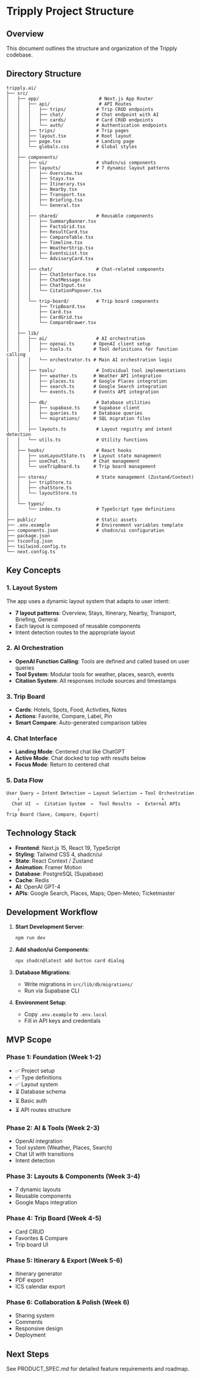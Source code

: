# Tripply Project Structure

## Overview
This document outlines the structure and organization of the Tripply codebase.

## Directory Structure

```
tripply.ai/
├── src/
│   ├── app/                      # Next.js App Router
│   │   ├── api/                  # API Routes
│   │   │   ├── trips/           # Trip CRUD endpoints
│   │   │   ├── chat/            # Chat endpoint with AI
│   │   │   ├── cards/           # Card CRUD endpoints
│   │   │   └── auth/            # Authentication endpoints
│   │   ├── trips/               # Trip pages
│   │   ├── layout.tsx           # Root layout
│   │   ├── page.tsx             # Landing page
│   │   └── globals.css          # Global styles
│   │
│   ├── components/
│   │   ├── ui/                  # shadcn/ui components
│   │   ├── layouts/             # 7 dynamic layout patterns
│   │   │   ├── Overview.tsx
│   │   │   ├── Stays.tsx
│   │   │   ├── Itinerary.tsx
│   │   │   ├── Nearby.tsx
│   │   │   ├── Transport.tsx
│   │   │   ├── Briefing.tsx
│   │   │   └── General.tsx
│   │   │
│   │   ├── shared/              # Reusable components
│   │   │   ├── SummaryBanner.tsx
│   │   │   ├── FactsGrid.tsx
│   │   │   ├── ResultCard.tsx
│   │   │   ├── CompareTable.tsx
│   │   │   ├── Timeline.tsx
│   │   │   ├── WeatherStrip.tsx
│   │   │   ├── EventsList.tsx
│   │   │   └── AdvisoryCard.tsx
│   │   │
│   │   ├── chat/                # Chat-related components
│   │   │   ├── ChatInterface.tsx
│   │   │   ├── ChatMessage.tsx
│   │   │   ├── ChatInput.tsx
│   │   │   └── CitationPopover.tsx
│   │   │
│   │   └── trip-board/          # Trip board components
│   │       ├── TripBoard.tsx
│   │       ├── Card.tsx
│   │       ├── CardGrid.tsx
│   │       └── CompareDrawer.tsx
│   │
│   ├── lib/
│   │   ├── ai/                  # AI orchestration
│   │   │   ├── openai.ts       # OpenAI client setup
│   │   │   ├── tools.ts        # Tool definitions for function calling
│   │   │   └── orchestrator.ts # Main AI orchestration logic
│   │   │
│   │   ├── tools/               # Individual tool implementations
│   │   │   ├── weather.ts      # Weather API integration
│   │   │   ├── places.ts       # Google Places integration
│   │   │   ├── search.ts       # Google Search integration
│   │   │   └── events.ts       # Events API integration
│   │   │
│   │   ├── db/                  # Database utilities
│   │   │   ├── supabase.ts     # Supabase client
│   │   │   ├── queries.ts      # Database queries
│   │   │   └── migrations/     # SQL migration files
│   │   │
│   │   ├── layouts.ts           # Layout registry and intent detection
│   │   └── utils.ts             # Utility functions
│   │
│   ├── hooks/                   # React hooks
│   │   ├── useLayoutState.ts   # Layout state management
│   │   ├── useChat.ts          # Chat management
│   │   └── useTripBoard.ts     # Trip board management
│   │
│   ├── stores/                  # State management (Zustand/Context)
│   │   ├── tripStore.ts
│   │   ├── chatStore.ts
│   │   └── layoutStore.ts
│   │
│   └── types/
│       └── index.ts             # TypeScript type definitions
│
├── public/                      # Static assets
├── .env.example                 # Environment variables template
├── components.json              # shadcn/ui configuration
├── package.json
├── tsconfig.json
├── tailwind.config.ts
└── next.config.ts
```

## Key Concepts

### 1. Layout System
The app uses a dynamic layout system that adapts to user intent:
- **7 layout patterns**: Overview, Stays, Itinerary, Nearby, Transport, Briefing, General
- Each layout is composed of reusable components
- Intent detection routes to the appropriate layout

### 2. AI Orchestration
- **OpenAI Function Calling**: Tools are defined and called based on user queries
- **Tool System**: Modular tools for weather, places, search, events
- **Citation System**: All responses include sources and timestamps

### 3. Trip Board
- **Cards**: Hotels, Spots, Food, Activities, Notes
- **Actions**: Favorite, Compare, Label, Pin
- **Smart Compare**: Auto-generated comparison tables

### 4. Chat Interface
- **Landing Mode**: Centered chat like ChatGPT
- **Active Mode**: Chat docked to top with results below
- **Focus Mode**: Return to centered chat

### 5. Data Flow
```
User Query → Intent Detection → Layout Selection → Tool Orchestration
    ↓                                                    ↓
  Chat UI  ←  Citation System  ←  Tool Results  ←  External APIs
    ↓
Trip Board (Save, Compare, Export)
```

## Technology Stack

- **Frontend**: Next.js 15, React 19, TypeScript
- **Styling**: Tailwind CSS 4, shadcn/ui
- **State**: React Context / Zustand
- **Animation**: Framer Motion
- **Database**: PostgreSQL (Supabase)
- **Cache**: Redis
- **AI**: OpenAI GPT-4
- **APIs**: Google Search, Places, Maps; Open-Meteo; Ticketmaster

## Development Workflow

1. **Start Development Server**:
   ```bash
   npm run dev
   ```

2. **Add shadcn/ui Components**:
   ```bash
   npx shadcn@latest add button card dialog
   ```

3. **Database Migrations**:
   - Write migrations in `src/lib/db/migrations/`
   - Run via Supabase CLI

4. **Environment Setup**:
   - Copy `.env.example` to `.env.local`
   - Fill in API keys and credentials

## MVP Scope

### Phase 1: Foundation (Week 1-2)
- ✅ Project setup
- ✅ Type definitions
- ✅ Layout system
- ⏳ Database schema
- ⏳ Basic auth
- ⏳ API routes structure

### Phase 2: AI & Tools (Week 2-3)
- OpenAI integration
- Tool system (Weather, Places, Search)
- Chat UI with transitions
- Intent detection

### Phase 3: Layouts & Components (Week 3-4)
- 7 dynamic layouts
- Reusable components
- Google Maps integration

### Phase 4: Trip Board (Week 4-5)
- Card CRUD
- Favorites & Compare
- Trip board UI

### Phase 5: Itinerary & Export (Week 5-6)
- Itinerary generator
- PDF export
- ICS calendar export

### Phase 6: Collaboration & Polish (Week 6)
- Sharing system
- Comments
- Responsive design
- Deployment

## Next Steps

See PRODUCT_SPEC.md for detailed feature requirements and roadmap.
